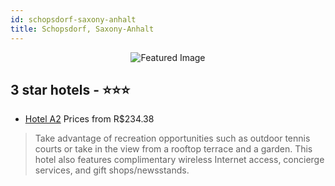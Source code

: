 ```yaml
---
id: schopsdorf-saxony-anhalt
title: Schopsdorf, Saxony-Anhalt
---
```


<center><img src="https://i.travelapi.com/hotels/2000000/1430000/1429100/1429047/6157bbf2_b.jpg" alt="Featured Image" /></center>


##  3 star hotels - ⭐️⭐️⭐️

-    [Hotel A2](https://us.hurb.com/hotels/schopsdorf/hotel-a2-JNP-JP771891?cmp=18055) Prices from R$234.38
   > Take advantage of recreation opportunities such as outdoor tennis courts or take in the view from a rooftop terrace and a garden. This hotel also features complimentary wireless Internet access, concierge services, and gift shops/newsstands.
